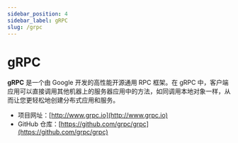 ```yaml
---
sidebar_position: 4
sidebar_label: gRPC
slug: /grpc
---
```


# gRPC



**gRPC** 是一个由 Google 开发的高性能开源通用 RPC 框架。在 gRPC 中，客户端应用可以直接调用其他机器上的服务器应用中的方法，如同调用本地对象一样，从而让您更轻松地创建分布式应用和服务。

- 项目网址：[http://www.grpc.io](http://www.grpc.io)
- GitHub 仓库：[https://github.com/grpc/grpc](https://github.com/grpc/grpc)

